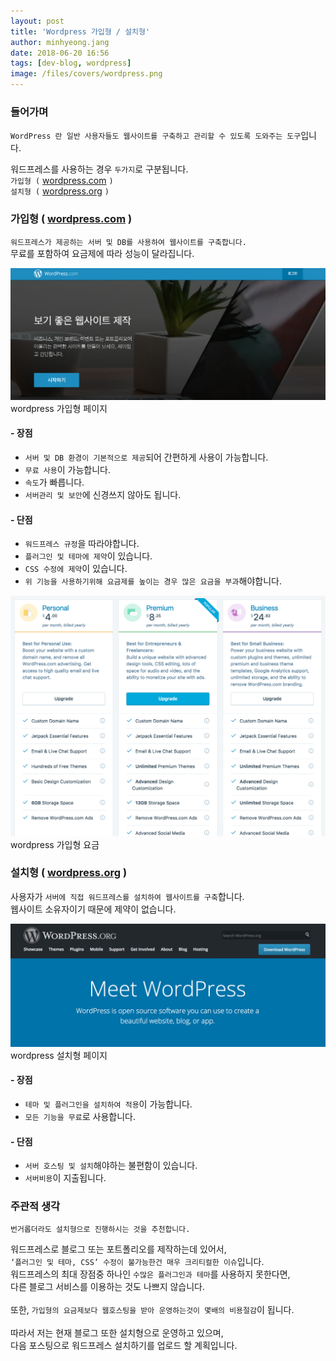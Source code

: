 ```yaml
---
layout: post
title: 'Wordpress 가입형 / 설치형'
author: minhyeong.jang
date: 2018-06-20 16:56
tags: [dev-blog, wordpress]
image: /files/covers/wordpress.png
---
```

### 들어가며
`WordPress 란 일반 사용자들도 웹사이트를 구축하고 관리할 수 있도록 도와주는 도구`입니다.

워드프레스를 사용하는 경우 `두가지`로 구분됩니다.<br/>
`가입형 (` [wordpress.com](wordpress.com) `)`<br/>
`설치형 (` [wordpress.org](wordpress.org) `)`

### 가입형 ( [wordpress.com](wordpress.com) )
`워드프레스가 제공하는 서버 및 DB를 사용하여 웹사이트를 구축합니다.`<br/>
무료를 포함하여 요금제에 따라 성능이 달라집니다.

![wordpress.com](/files/wordpress-info-1.png "워드프레스 가입형 홈페이지")
<img-info>wordpress 가입형 페이지</img-info>

#### - 장점

 - `서버 및 DB 환경이 기본적으로 제공`되어 간편하게 사용이 가능합니다.
 - `무료 사용`이 가능합니다.
 - `속도`가 빠릅니다.
 - `서버관리 및 보안`에 신경쓰지 않아도 됩니다.

#### - 단점
 - `워드프레스 규정`을 따라야합니다.
 - `플러그인 및 테마에 제약`이 있습니다.
 - `CSS 수정에 제약`이 있습니다.
 - `위 기능을 사용하기위해 요금제를 높이는 경우 많은 요금을 부과`해야합니다.

![wordpress.com](/files/wordpress-info-2.png "워드프레스 가입형 가격표")
<img-info>wordpress 가입형 요금</img-info>

### 설치형 ( [wordpress.org](wordpress.org) )
사용자가 `서버에 직접 워드프레스를 설치하여 웹사이트를 구축`합니다.<br/>
웹사이트 소유자이기 때문에 제약이 없습니다.

![wordpress.com](/files/wordpress-info-3.png "워드프레스 설치형 홈페이지")
<img-info>wordpress 설치형 페이지</img-info>

#### - 장점
 - `테마 및 플러그인을 설치하여 적용`이 가능합니다.
 - `모든 기능을 무료`로 사용합니다.

#### - 단점
 - `서버 호스팅 및 설치`해야하는 불편함이 있습니다.
 - `서버비용`이 지출됩니다.

### 주관적 생각
`번거롭더라도 설치형으로 진행하시는 것을 추천합니다.`

워드프레스로 블로그 또는 포트폴리오를 제작하는데 있어서,<br/>
`‘플러그인 및 테마, CSS’ 수정이 불가능한건 매우 크리티컬한 이슈`입니다.<br/>
워드프레스의 최대 장점중 하나인 `수많은 플러그인과 테마`를 사용하지 못한다면,<br/>
다른 블로그 서비스를 이용하는 것도 나쁘지 않습니다.<br/>
<br/>
또한, `가입형의 요금제보다 웹호스팅을 받아 운영하는것이 몇배의 비용절감`이 됩니다.<br/>
<br/>
따라서 저는 현재 블로그 또한 설치형으로 운영하고 있으며,<br/>
다음 포스팅으로 워드프레스 설치하기를 업로드 할 계획입니다.